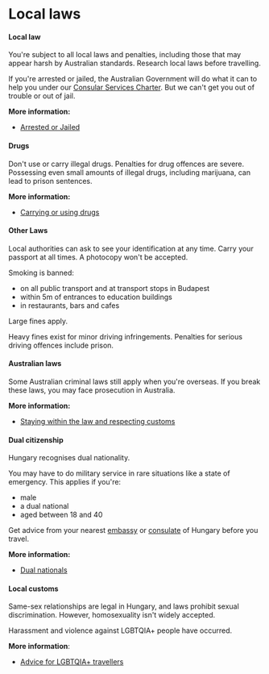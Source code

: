 # Local laws

#### Local law

You're subject to all local laws and penalties, including those that may appear harsh by Australian standards. Research local laws before travelling.

If you're arrested or jailed, the Australian Government will do what it can to help you under our [Consular Services Charter](/consular-services/consular-services-charter "Consular Services Charter"). But we can't get you out of trouble or out of jail.

**More information:**

* [Arrested or Jailed](/while-youre-away/when-things-go-wrong/arrested-jailed "Arrested or jailed overseas")

#### Drugs

Don't use or carry illegal drugs. Penalties for drug offences are severe. Possessing even small amounts of illegal drugs, including marijuana, can lead to prison sentences.

**More information:**

* [Carrying or using drugs](/before-you-go/laws/drugs "Carrying or using drugs")

#### Other Laws

Local authorities can ask to see your identification at any time. Carry your passport at all times. A photocopy won't be accepted.

Smoking is banned:

* on all public transport and at transport stops in Budapest
* within 5m of entrances to education buildings
* in restaurants, bars and cafes

Large fines apply.

Heavy fines exist for minor driving infringements. Penalties for serious driving offences include prison.

#### Australian laws

Some Australian criminal laws still apply when you're overseas. If you break these laws, you may face prosecution in Australia.

**More information:**

* [Staying within the law and respecting customs](/before-you-go/laws "Staying within the law")

#### Dual citizenship

Hungary recognises dual nationality.

You may have to do military service in rare situations like a state of emergency. This applies if you're:

* male
* a dual national
* aged between 18 and 40

Get advice from your nearest [embassy](https://protocol.dfat.gov.au/Public/Missions/89) or [consulate](https://protocol.dfat.gov.au/Public/Missions/89) of Hungary before you travel.

**More information:**

* [Dual nationals](/before-you-go/who-you-are/dual-nationals "Advice for dual nationals")

#### Local customs

Same-sex relationships are legal in Hungary, and laws prohibit sexual discrimination. However, homosexuality isn't widely accepted. 

Harassment and violence against LGBTQIA+ people have occurred.

**More information**:

* [Advice for LGBTQIA+ travellers](/before-you-go/who-you-are/LGBTQIA "Advice for LGBTQIA+ travellers")